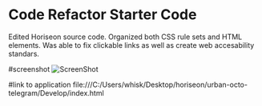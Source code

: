 # Code Refactor Starter Code
Edited Horiseon source code.  Organized both CSS rule sets and HTML elements.  Was able to fix clickable links as well as create web accesability standars.  

#screenshot
![ScreenShot]() 

#link to application
file:///C:/Users/whisk/Desktop/horiseon/urban-octo-telegram/Develop/index.html
